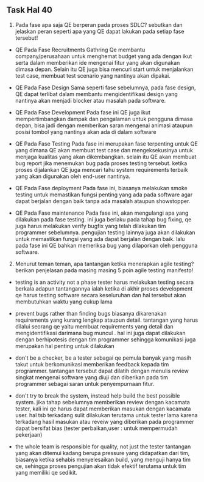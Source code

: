 ## Task Hal 40
1. Pada fase apa saja QE berperan pada proses SDLC? sebutkan dan jelaskan peran seperti apa yang QE dapat lakukan pada setiap fase tersebut!

- QE Pada Fase Recruitments Gathring
  Qe membantu company/perusahaan untuk menghemat budget yang ada dengan ikut serta dalam memberikan ide mengenai fitur  yang akan digunakan dimasa depan. Selain itu QE juga bisa mencuri start untuk menjalankan test case, membuat test scenario yang nantinya akan dipakai.

- QE Pada Fase Design 
  Sama seperti fase sebelumnya, pada fase design, QE dapat terlibat dalam membantu mengidentifikasi design yang nantinya akan menjadi blocker atau masalah pada software.

- QE Pada Fase Development
  Pada fase ini QE juga ikut mempertimbangkan dampak dan pengalaman untuk pengguna dimasa depan, bisa jadi dengan memberikan saran mengenai animasi ataupun posisi tombol yang nantinya akan ada di dalam software

- QE Pada Fase Testing 
  Pada fase ini merupakan fase terpenting untuk QE yang dimana QE akan membuat test case dan mengeksekusinya untuk menjaga kualitas yang akan dikembangkan. selain itu QE akan membuat bug report jika menemukan bug pada proses testing tersebut. ketika proses dijalankan QE juga mencari tahu system requirements terbaik yang akan digunakan oleh end-user nantinya.

- QE Pada Fase deployment
  Pada fase ini, biasanya melakukan smoke testing untuk memastikan fungsi penting yang ada pada software agar dapat berjalan dengan baik tanpa ada masalah ataupun showstopper.

- QE Pada Fase maintenance
  Pada fase ini, akan mengulangi apa yang dilakukan pada fase testing. ini juga berlaku pada tahap bug fixing, qe juga harus melakukan verify bugfix yang telah dilakukan tim programmer sebelumnya. pengujian testing lainnya juga akan dilakukan untuk memastikan fungsi yang ada dapat berjalan dengan baik. lalu pada fase ini QE bahkan memeriksa bug yang dilaporkan oleh pengguna software.

2. Menurut teman teman, apa tantangan ketika menerapkan agile testing? berikan penjelasan pada masing masing 5 poin agile testing manifesto!

 - testing is an activity not a phase
   tester harus melakukan testing secara berkala adapun tantangannya ialah ketika di akhir proses development qe harus testing software secara keseluruhan dan hal tersebut akan membutuhkan waktu yang cukup lama

 - prevent bugs rather than finding bugs
   biasanya dikarenakan requirements yang kurang lengkap ataupun detail. tantangan yang harus dilalui seorang qe yaitu membuat requirements yang detail dan mengidentifikasi darimana bug muncul . hal ini juga dapat dilakukan dengan berhipotesis dengan tim programmer sehingga komunikasi juga merupakan hal penting untuk dilakukan 

 - don't be a checker, be a tester
   sebagai qe pemula banyak yang masih takut untuk berkomunikasi memberikan feedback kepada tim programmer. tantangan tersebut dapat dilatih dengan menulis review singkat mengenai software yang diuji dan diberikan pada tim programmer sebagai saran untuk penyempurnaan fitur.

 - don't try to break the system, instead help build the best possible system. 
   jika tahap sebelumnya  memberikan review dengan kacamata tester, kali ini qe harus dapat memberikan masukan dengan kacamata user. hal tsb terkadang sulit dilakukan terutama untuk tester lama karena terkadang hasil masukan atau reveiw yang diberikan pada programmer dapat bersifat bias (tester perbaikan,user : untuk mempermudah pekerjaan)

 - the whole team is responsible for quality, not just the tester
   tantangan yang akan ditemui kadang berupa pressure yang didapatkan dari tim, biasanya ketika sehabis menyelesaikan build, yang menguji hanya tim qe, sehingga proses pengujian akan tidak efektif terutama untuk tim yang memiliki qe sedikit.